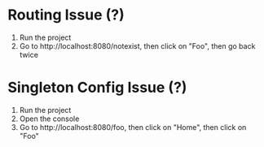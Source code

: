 # Routing Issue (?)

1. Run the project
1. Go to http://localhost:8080/notexist, then click on "Foo", then go back twice

# Singleton Config Issue (?)

1. Run the project
1. Open the console
1. Go to http://localhost:8080/foo, then click on "Home", then click on "Foo"
